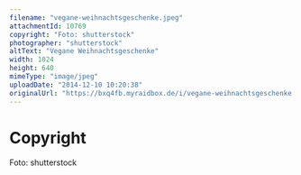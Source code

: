 ```yaml
---
filename: "vegane-weihnachtsgeschenke.jpeg"
attachmentId: 10769
copyright: "Foto: shutterstock"
photographer: "shutterstock"
altText: "Vegane Weihnachtsgeschenke"
width: 1024
height: 640
mimeType: "image/jpeg"
uploadDate: "2014-12-10 10:20:38"
originalUrl: "https://bxq4fb.myraidbox.de/i/vegane-weihnachtsgeschenke.jpeg"
---
```


# Copyright

Foto: shutterstock
